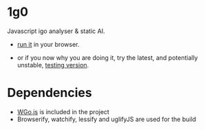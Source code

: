 # 1g0

Javascript igo analyser & static AI.

- [run it](https://rawgit.com/kubicle/1g0/master/index.html) in your browser.

- or if you now why you are doing it, try the latest, and potentially unstable, [testing version](https://raw.githack.com/kubicle/1g0/testing/index.html).

Dependencies
============

- [WGo.js](http://github.com/waltheri/wgo.js) is included in the project
- Browserify, watchify, lessify and uglifyJS are used for the build
